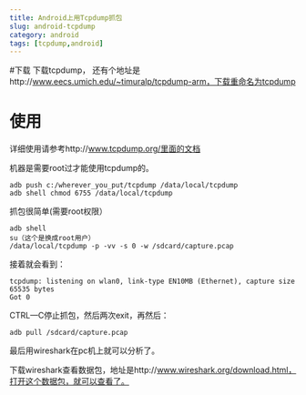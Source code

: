 ```yaml
---
title: Android上用Tcpdump抓包
slug: android-tcpdump
category: android
tags: [tcpdump,android]
---
```


#下载
下载tcpdump， 还有个地址是http://www.eecs.umich.edu/~timuralp/tcpdump-arm，下载重命名为tcpdump

# 使用
详细使用请参考http://www.tcpdump.org/里面的文档

机器是需要root过才能使用tcpdump的。

	adb push c:/wherever_you_put/tcpdump /data/local/tcpdump
	adb shell chmod 6755 /data/local/tcpdump

抓包很简单(需要root权限）
	
	adb shell
	su（这个是换成root用户）
	/data/local/tcpdump -p -vv -s 0 -w /sdcard/capture.pcap

接着就会看到：
	
	tcpdump: listening on wlan0, link-type EN10MB (Ethernet), capture size 65535 bytes
	Got 0

CTRL—C停止抓包，然后两次exit，再然后：
	
	adb pull /sdcard/capture.pcap

最后用wireshark在pc机上就可以分析了。

下载wireshark查看数据包，地址是http://www.wireshark.org/download.html，打开这个数据包，就可以查看了。


